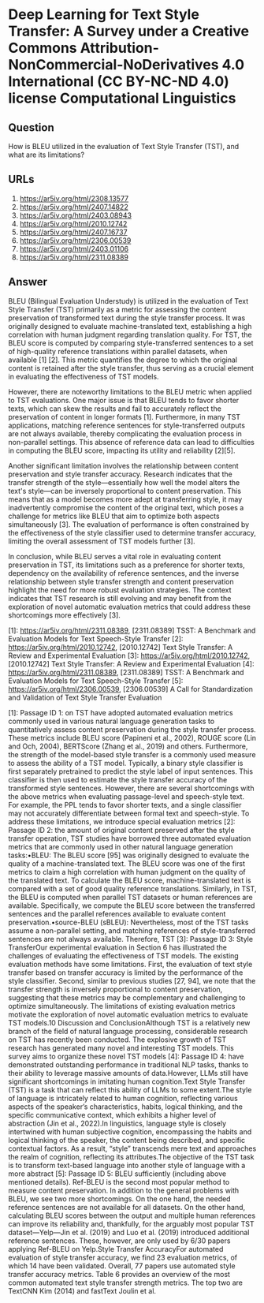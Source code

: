 # Deep Learning for Text Style Transfer: A Survey under a Creative Commons Attribution-NonCommercial-NoDerivatives 4.0 International (CC BY-NC-ND 4.0) license Computational Linguistics

## Question

How is BLEU utilized in the evaluation of Text Style Transfer (TST), and what are its limitations?

## URLs

1. https://ar5iv.org/html/2308.13577
2. https://ar5iv.org/html/2407.14822
3. https://ar5iv.org/html/2403.08943
4. https://ar5iv.org/html/2010.12742
5. https://ar5iv.org/html/2407.16737
6. https://ar5iv.org/html/2306.00539
7. https://ar5iv.org/html/2403.01106
8. https://ar5iv.org/html/2311.08389

## Answer

BLEU (Bilingual Evaluation Understudy) is utilized in the evaluation of Text Style Transfer (TST) primarily as a metric for assessing the content preservation of transformed text during the style transfer process. It was originally designed to evaluate machine-translated text, establishing a high correlation with human judgment regarding translation quality. For TST, the BLEU score is computed by comparing style-transferred sentences to a set of high-quality reference translations within parallel datasets, when available [1] [2]. This metric quantifies the degree to which the original content is retained after the style transfer, thus serving as a crucial element in evaluating the effectiveness of TST models.

However, there are noteworthy limitations to the BLEU metric when applied to TST evaluations. One major issue is that BLEU tends to favor shorter texts, which can skew the results and fail to accurately reflect the preservation of content in longer formats [1]. Furthermore, in many TST applications, matching reference sentences for style-transferred outputs are not always available, thereby complicating the evaluation process in non-parallel settings. This absence of reference data can lead to difficulties in computing the BLEU score, impacting its utility and reliability [2][5].

Another significant limitation involves the relationship between content preservation and style transfer accuracy. Research indicates that the transfer strength of the style—essentially how well the model alters the text's style—can be inversely proportional to content preservation. This means that as a model becomes more adept at transferring style, it may inadvertently compromise the content of the original text, which poses a challenge for metrics like BLEU that aim to optimize both aspects simultaneously [3]. The evaluation of performance is often constrained by the effectiveness of the style classifier used to determine transfer accuracy, limiting the overall assessment of TST models further [3].

In conclusion, while BLEU serves a vital role in evaluating content preservation in TST, its limitations such as a preference for shorter texts, dependency on the availability of reference sentences, and the inverse relationship between style transfer strength and content preservation highlight the need for more robust evaluation strategies. The context indicates that TST research is still evolving and may benefit from the exploration of novel automatic evaluation metrics that could address these shortcomings more effectively [3].

[1]: https://ar5iv.org/html/2311.08389, [2311.08389] TSST: A Benchmark and Evaluation Models for Text Speech-Style Transfer
[2]: https://ar5iv.org/html/2010.12742, [2010.12742] Text Style Transfer: A Review and Experimental Evaluation
[3]: https://ar5iv.org/html/2010.12742, [2010.12742] Text Style Transfer: A Review and Experimental Evaluation
[4]: https://ar5iv.org/html/2311.08389, [2311.08389] TSST: A Benchmark and Evaluation Models for Text Speech-Style Transfer
[5]: https://ar5iv.org/html/2306.00539, [2306.00539] A Call for Standardization and Validation of Text Style Transfer Evaluation

[1]: Passage ID 1: on TST have adopted automated evaluation metrics commonly used in various natural language generation tasks to quantitatively assess content preservation during the style transfer process. These metrics include BLEU score (Papineni et al., 2002), ROUGE score (Lin and Och, 2004), BERTScore (Zhang et al., 2019) and others. Furthermore, the strength of the model-based style transfer is a commonly used measure to assess the ability of a TST model. Typically, a binary style classifier is first separately pretrained to predict the style label of input sentences. This classifier is then used to estimate the style transfer accuracy of the transformed style sentences. However, there are several shortcomings with the above metrics when evaluating passage-level and speech-style text. For example, the PPL tends to favor shorter texts, and a single classifier may not accurately differentiate between formal text and speech-style. To address these limitations, we introduce special evaluation metrics
[2]: Passage ID 2: the amount of original content preserved after the style transfer operation, TST studies have borrowed three automated evaluation metrics that are commonly used in other natural language generation tasks:•BLEU: The BLEU score [95] was originally designed to evaluate the quality of a machine-translated text. The BLEU score was one of the first metrics to claim a high correlation with human judgment on the quality of the translated text. To calculate the BLEU score, machine-translated text is compared with a set of good quality reference translations. Similarly, in TST, the BLEU is computed when parallel TST datasets or human references are available. Specifically, we compute the BLEU score between the transferred sentences and the parallel references available to evaluate content preservation.•source-BLEU (sBLEU): Nevertheless, most of the TST tasks assume a non-parallel setting, and matching references of style-transferred sentences are not always available. Therefore, TST
[3]: Passage ID 3: Style TransferOur experimental evaluation in Section 6 has illustrated the challenges of evaluating the effectiveness of TST models. The existing evaluation methods have some limitations. First, the evaluation of text style transfer based on transfer accuracy is limited by the performance of the style classifier. Second, similar to previous studies [27, 94], we note that the transfer strength is inversely proportional to content preservation, suggesting that these metrics may be complementary and challenging to optimize simultaneously. The limitations of existing evaluation metrics motivate the exploration of novel automatic evaluation metrics to evaluate TST models.10 Discussion and ConclusionAlthough TST is a relatively new branch of the field of natural language processing, considerable research on TST has recently been conducted. The explosive growth of TST research has generated many novel and interesting TST models. This survey aims to organize these novel TST models
[4]: Passage ID 4: have demonstrated outstanding performance in traditional NLP tasks, thanks to their ability to leverage massive amounts of data.However, LLMs still have significant shortcomings in imitating human cognition.Text Style Transfer (TST) is a task that can reflect this ability of LLMs to some extent.The style of language is intricately related to human cognition, reflecting various aspects of the speaker’s characteristics, habits, logical thinking, and the specific communicative context, which exhibits a higher level of abstraction (Jin et al., 2022).In linguistics, language style is closely intertwined with human subjective cognition, encompassing the habits and logical thinking of the speaker, the content being described, and specific contextual factors. As a result, “style” transcends mere text and approaches the realm of cognition, reflecting its attributes.The objective of the TST task is to transform text-based language into another style of language with a more abstract
[5]: Passage ID 5: BLEU sufficiently (including above mentioned details). Ref-BLEU is the second most popular method to measure content preservation. In addition to the general problems with BLEU, we see two more shortcomings. On the one hand, the needed reference sentences are not available for all datasets. On the other hand, calculating BLEU scores between the output and multiple human references can improve its reliability and, thankfully, for the arguably most popular TST dataset—Yelp—Jin et al. (2019) and Luo et al. (2019) introduced additional reference sentences. These, however, are only used by 6/30 papers applying Ref-BLEU on Yelp.Style Transfer AccuracyFor automated evaluation of style transfer accuracy, we find 23 evaluation metrics, of which 14 have been validated. Overall, 77 papers use automated style transfer accuracy metrics. Table 6 provides an overview of the most common automated text style transfer strength metrics. The top two are TextCNN Kim (2014) and fastText Joulin et al.